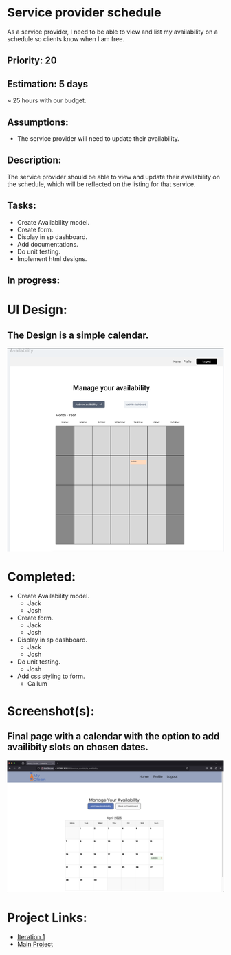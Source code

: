 # Service provider schedule
As a service provider, I need to be able to view and list my availability on a schedule so clients know when I am free.

## Priority: 20

## Estimation: 5 days
~ 25 hours with our budget.

## Assumptions:
- The service provider will need to update their availability.

## Description:
The service provider should be able to view and update their availability on the schedule, which will be reflected on the listing for that service.

## Tasks:
- Create Availability model.
- Create form.
- Display in sp dashboard.
- Add documentations.
- Do unit testing.
- Implement html designs.

## In progress:


# UI Design:
## The Design is a simple calendar.
![Wireframe - Availability calendar](../screenshots/iteration2_wireframe_availability.png)

# Completed:
- Create Availability model.
    - Jack
    - Josh
- Create form.
    - Jack
    - Josh
- Display in sp dashboard.
    - Jack
    - Josh
- Do unit testing.
    - Josh
- Add css styling to form.
    - Callum

# Screenshot(s):
## Final page with a calendar with the option to add availibity slots on chosen dates.
![Service provideravailability schedule](../screenshots/calendar.png)

# Project Links:
- [Iteration 1](../iteration_2.md)
- [Main Project](../../README.md) 
